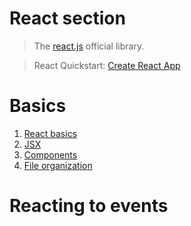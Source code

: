 # React section

> The [react.js](https://reactjs.org/) official library.

> React Quickstart: [Create React App](https://create-react-app.dev/)

# Basics

1. [React basics](react-basics.md)
2. [JSX](2-jsx.md)
3. [Components](3-components.md)
4. [File organization](4-react-project.md)

# Reacting to events